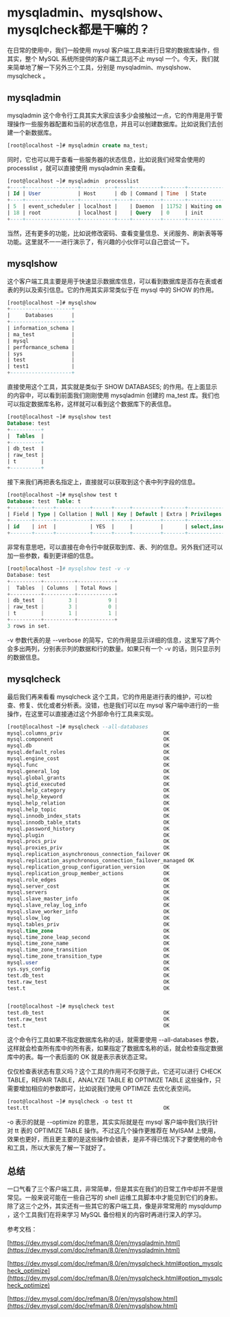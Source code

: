 # mysqladmin、mysqlshow、mysqlcheck都是干嘛的？

在日常的使用中，我们一般使用 mysql 客户端工具来进行日常的数据库操作，但其实，整个 MySQL 系统所提供的客户端工具远不止 mysql 一个。今天，我们就来简单地了解一下另外三个工具，分别是 mysqladmin、mysqlshow、mysqlcheck 。

## mysqladmin

mysqladmin 这个命令行工具其实大家应该多少会接触过一点，它的作用是用于管理操作一些服务器配置和当前的状态信息，并且可以创建数据库。比如说我们去创建一个新数据库。

```sql
[root@localhost ~]# mysqladmin create ma_test;
```

同时，它也可以用于查看一些服务器的状态信息，比如说我们经常会使用的 processlist ，就可以直接使用 mysqladmin 来查看。

```sql
[root@localhost ~]# mysqladmin  processlist
+----+-----------------+-----------+----+---------+-------+------------------------+------------------+
| Id | User            | Host      | db | Command | Time  | State                  | Info             |
+----+-----------------+-----------+----+---------+-------+------------------------+------------------+
| 5  | event_scheduler | localhost |    | Daemon  | 11752 | Waiting on empty queue |                  |
| 18 | root            | localhost |    | Query   | 0     | init                   | show processlist |
+----+-----------------+-----------+----+---------+-------+------------------------+------------------+
```

当然，还有更多的功能，比如说修改密码、查看变量信息、关闭服务、刷新表等等功能。这里就不一一进行演示了，有兴趣的小伙伴可以自己尝试一下。

## mysqlshow

这个客户端工具主要是用于快速显示数据库信息，可以看到数据库是否存在表或者表的列以及索引信息。它的作用其实非常类似于在 mysql 中的 SHOW 的作用。

```sql
[root@localhost ~]# mysqlshow
+--------------------+
|     Databases      |
+--------------------+
| information_schema |
| ma_test            |
| mysql              |
| performance_schema |
| sys                |
| test               |
| test1              |
+--------------------+
```

直接使用这个工具，其实就是类似于 SHOW DATABASES; 的作用。在上面显示的内容中，可以看到前面我们刚刚使用 mysqladmin 创建的 ma_test 库。我们也可以指定数据库名称，这样就可以看到这个数据库下的表信息。

```sql
[root@localhost ~]# mysqlshow test
Database: test
+----------+
|  Tables  |
+----------+
| db_test  |
| raw_test |
| t        |
+----------+
```

接下来我们再把表名指定上，直接就可以获取到这个表中列字段的信息。

```sql
[root@localhost ~]# mysqlshow test t
Database: test  Table: t
+-------+------+-----------+------+-----+---------+-------+---------------------------------+---------+
| Field | Type | Collation | Null | Key | Default | Extra | Privileges                      | Comment |
+-------+------+-----------+------+-----+---------+-------+---------------------------------+---------+
| id    | int  |           | YES  |     |         |       | select,insert,update,references |         |
+-------+------+-----------+------+-----+---------+-------+---------------------------------+---------+
```

非常有意思吧，可以直接在命令行中就获取到库、表、列的信息。另外我们还可以加一些参数，看到更详细的信息。

```php
[root@localhost ~]# mysqlshow test -v -v
Database: test
+----------+----------+------------+
|  Tables  | Columns  | Total Rows |
+----------+----------+------------+
| db_test  |        3 |          9 |
| raw_test |        3 |          0 |
| t        |        1 |          1 |
+----------+----------+------------+
3 rows in set.
```

-v 参数代表的是 --verbose 的简写，它的作用是显示详细的信息，这里写了两个会多出两列，分别表示列的数据和行的数量。如果只有一个 -v 的话，则只显示列的数据信息。

## mysqlcheck

最后我们再来看看 mysqlcheck 这个工具，它的作用是进行表的维护，可以检查、修复、优化或者分析表。没错，也是我们可以在 mysql 客户端中进行的一些操作，在这里可以直接通过这个外部命令行工具来实现。

```sql
[root@localhost ~]# mysqlcheck --all-databases
mysql.columns_priv                                 OK
mysql.component                                    OK
mysql.db                                           OK
mysql.default_roles                                OK
mysql.engine_cost                                  OK
mysql.func                                         OK
mysql.general_log                                  OK
mysql.global_grants                                OK
mysql.gtid_executed                                OK
mysql.help_category                                OK
mysql.help_keyword                                 OK
mysql.help_relation                                OK
mysql.help_topic                                   OK
mysql.innodb_index_stats                           OK
mysql.innodb_table_stats                           OK
mysql.password_history                             OK
mysql.plugin                                       OK
mysql.procs_priv                                   OK
mysql.proxies_priv                                 OK
mysql.replication_asynchronous_connection_failover OK
mysql.replication_asynchronous_connection_failover_managed OK
mysql.replication_group_configuration_version      OK
mysql.replication_group_member_actions             OK
mysql.role_edges                                   OK
mysql.server_cost                                  OK
mysql.servers                                      OK
mysql.slave_master_info                            OK
mysql.slave_relay_log_info                         OK
mysql.slave_worker_info                            OK
mysql.slow_log                                     OK
mysql.tables_priv                                  OK
mysql.time_zone                                    OK
mysql.time_zone_leap_second                        OK
mysql.time_zone_name                               OK
mysql.time_zone_transition                         OK
mysql.time_zone_transition_type                    OK
mysql.user                                         OK
sys.sys_config                                     OK
test.db_test                                       OK
test.raw_test                                      OK
test.t                                             OK


[root@localhost ~]# mysqlcheck test
test.db_test                                       OK
test.raw_test                                      OK
test.t                                             OK
```

这个命令行工具如果不指定数据库名称的话，就需要使用 --all-databases 参数，这样就会检查所有库中的所有表，如果指定了数据库名称的话，就会检查指定数据库中的表。每一个表后面的 OK 就是表示表状态正常。

仅仅检查表状态有意义吗？这个工具的作用可不仅限于此，它还可以进行  CHECK TABLE，REPAIR TABLE，ANALYZE TABLE 和 OPTIMIZE TABLE 这些操作，只需要增加相应的参数即可，比如说我们使用 OPTIMIZE 去优化表空间。

```sql
[root@localhost ~]# mysqlcheck -o test tt
test.tt                                            OK
```

-o 表示的就是 --optimize 的意思，其实实际就是在 mysql 客户端中我们执行针对 tt 表的 OPTIMIZE TABLE 操作。不过这几个操作更推荐在 MyISAM 上使用，效果也更好，而且更主要的是这些操作会锁表，是非不得已情况下才要使用的命令和工具，所以大家先了解一下就好了。

## 总结

一口气看了三个客户端工具，非常简单，但是其实在我们的日常工作中却并不是很常见。一般来说可能在一些自己写的 shell 运维工具脚本中才能见到它们的身影。除了这三个之外，其实还有一些其它的客户端工具，像是非常常用的 mysqldump ，这个工具我们在将来学习 MySQL 备份相关的内容时再进行深入的学习。

参考文档：

[https://dev.mysql.com/doc/refman/8.0/en/mysqladmin.html](https://dev.mysql.com/doc/refman/8.0/en/mysqladmin.html)

[https://dev.mysql.com/doc/refman/8.0/en/mysqlcheck.html#option_mysqlcheck_optimize](https://dev.mysql.com/doc/refman/8.0/en/mysqlcheck.html#option_mysqlcheck_optimize)

[https://dev.mysql.com/doc/refman/8.0/en/mysqlshow.html](https://dev.mysql.com/doc/refman/8.0/en/mysqlshow.html)